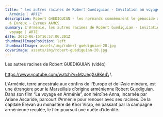 ```yaml
---
title: " les autres racines de Robert Guédiguian - Invitation au voyage en
  Arménie | ARTE"
description: Robert GHEDIGUIAN - les normands commémorent le génocide arméniens
  à Evreux - Evreux AAMCS
summary: L’Arménie, les autres racines de Robert Guédiguian - Invitation au
  voyage | ARTE
date: 2022-06-15T16:57:06.301Z
thumbnailImagePosition: left
thumbnailImage: assets/img/robert-guédiguian-20.jpg
coverimage: assets/img/robert-guédiguian-20.jpg
---
```

Les autres racines de Robert GUEDIGUIAN (vidéo) \
\
https://www.youtube.com/watch?v=MzJegXs9Ke4\
\
<!--StartFragment-->

L’Arménie, terre ancestrale aux confins de l'Europe et de l’Asie mineure, est une étrangère pour le Marseillais d’origine arménienne Robert Guédiguian. Dans son film “Le voyage en Arménie”, son héroïne Anna, incarnée par Ariane Ascaride, parcourt l’Arménie pour renouer avec ses racines. De la capitale Erevan au monastère de Khor Virap, en passant par la campagne arménienne reculée, le film poursuit une quête d’identité.

<!--EndFragment-->